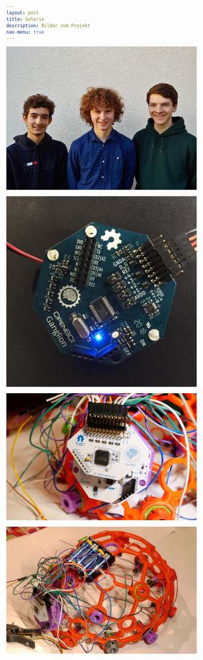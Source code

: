 ```yaml
---
layout: post
title: Galerie
description: Bilder zum Projekt
nav-menu: true
---
```


![](2020-01-12_Langfassung_WEB_html_9cb785b0.jpg)

![](2020-01-12_Langfassung_WEB_html_938126e3.jpg)

![](2020-01-12_Langfassung_WEB_html_e60dad19.jpg)

![](2020-01-12_Langfassung_WEB_html_f7351819.jpg)